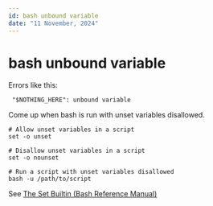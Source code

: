 ```yaml
---
id: bash unbound variable
date: "11 November, 2024"
---
```


# bash unbound variable

Errors like this:
```
 "$NOTHING_HERE": unbound variable
```

Come up when bash is run with unset variables disallowed.

```shell
# Allow unset variables in a script
set -o unset

# Disallow unset variables in a script
set -o nounset

# Run a script with unset variables disallowed
bash -u /path/to/script
```

See [The Set Builtin (Bash Reference Manual)](https://www.gnu.org/software/bash/manual/html_node/The-Set-Builtin.html)

